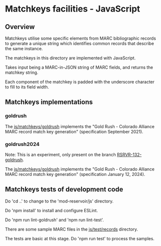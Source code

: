 # Matchkeys facilities - JavaScript

## Overview

Matchkeys utilise some specific elements from MARC bibliographic records to generate a unique string which identifies common records that describe the same instance.

The matchkeys in this directory are implemented with JavaScript.

Takes input being a MARC-in-JSON string of MARC fields, and returns the matchkey string.

Each component of the matchkey is padded with the underscore character to fill to its field width.

## Matchkeys implementations

### goldrush

The [js/matchkeys/goldrush](goldrush) implements the "Gold Rush - Colorado Alliance MARC record match key generation" (specification September 2021).

### goldrush2024

Note: This is an experiment, only present on the branch [RSRVR-132-goldrush](https://github.com/folio-org/mod-reservoir/tree/RSRVR-132-goldrush).

The [js/matchkeys/goldrush](goldrush) implements the "Gold Rush - Colorado Alliance MARC record match key generation" (specification January 12, 2024).

## Matchkeys tests of development code

Do 'cd ..' to change to the 'mod-reservoir/js' directory.

Do 'npm install' to install and configure ESLint.

Do 'npm run lint-goldrush' and 'npm run lint-test'.

There are some sample MARC files in the [js/test/records](../test/records) directory.

The tests are basic at this stage. Do 'npm run test' to process the samples.

